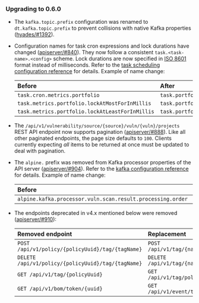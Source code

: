 ### Upgrading to 0.6.0

* The `kafka.topic.prefix` configuration was renamed to `dt.kafka.topic.prefix` to prevent
collisions with native Kafka properties ([hyades/#1392]).
* Configuration names for task cron expressions and lock durations have changed ([apiserver/#840]).
They now follow a consistent `task.<task-name>.<config>` scheme. Lock durations are now specified
in [ISO 8601](https://en.wikipedia.org/wiki/ISO_8601#Durations) format instead of milliseconds.
Refer to the [task scheduling configuration reference] for details. Example of name change:

    | Before                                          | After                                             |
    |:------------------------------------------------|:--------------------------------------------------|
    | `task.cron.metrics.portfolio`                   | `task.portfolio.metrics.update.cron`              |
    | `task.metrics.portfolio.lockAtMostForInMillis`  | `task.portfolio.metrics.update.lock.max.duration` |
    | `task.metrics.portfolio.lockAtLeastForInMillis` | `task.portfolio.metrics.update.lock.min.duration` |

* The `/api/v1/vulnerability/source/{source}/vuln/{vuln}/projects` REST API endpoint now supports pagination
([apiserver/#888]). Like all other paginated endpoints, the page size defaults to `100`.
Clients currently expecting *all* items to be returned at once must be updated to deal with pagination.
* The `alpine.` prefix was removed from Kafka processor properties of the API server ([apiserver/#904]).
Refer to the [kafka configuration reference] for details. Example of name change:

    | Before                                                     | After                                               |
    |:-----------------------------------------------------------|:----------------------------------------------------|
    | `alpine.kafka.processor.vuln.scan.result.processing.order` | `kafka.processor.vuln.scan.result.processing.order` |

* The endpoints deprecated in v4.x mentioned below were removed ([apiserver/#910]):

    | Removed endpoint                                   | Replacement                        |
    |:---------------------------------------------------|:-----------------------------------|
    | `POST /api/v1/policy/{policyUuid}/tag/{tagName}`   | `POST /api/v1/tag/{name}/policy`   |
    | `DELETE /api/v1/policy/{policyUuid}/tag/{tagName}` | `DELETE /api/v1/tag/{name}/policy` |
    | `GET /api/v1/tag/{policyUuid}`                     | `GET /api/v1/tag/policy/{uuid}`    |
    | `GET /api/v1/bom/token/{uuid}`                     | `GET /api/v1/event/token/{uuid}`   |

[apiserver/#840]: https://github.com/DependencyTrack/hyades-apiserver/pull/840
[apiserver/#888]: https://github.com/DependencyTrack/hyades-apiserver/pull/888
[apiserver/#904]: https://github.com/DependencyTrack/hyades-apiserver/pull/904
[apiserver/#910]: https://github.com/DependencyTrack/hyades-apiserver/pull/910
[hyades/#1392]: https://github.com/DependencyTrack/hyades/issues/1392

[kafka configuration reference]: ../reference/configuration/api-server.md#kafka
[task scheduling configuration reference]: ../reference/configuration/api-server.md#task-scheduling
